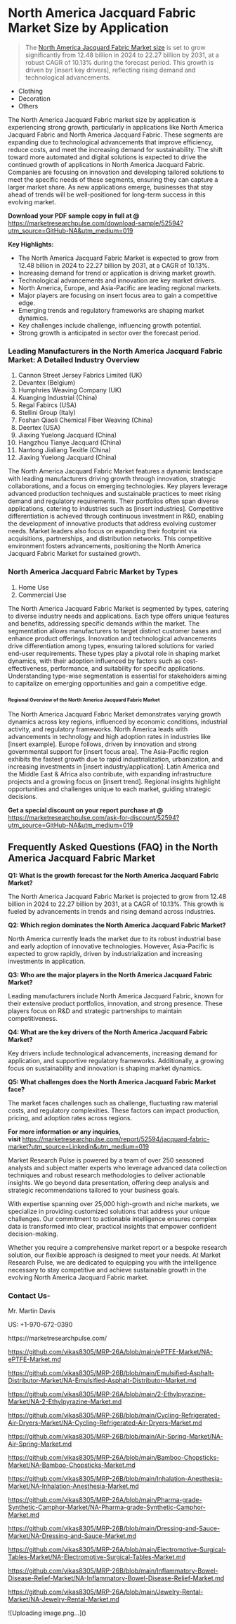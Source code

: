 <h1>North America Jacquard Fabric Market&nbsp;Size by Application</h1><blockquote><p>The <a href="https://marketresearchpulse.com/download-sample/52594?utm_source=GitHub-NA&amp;utm_medium=019">North America Jacquard Fabric Market size</a> is set to grow significantly from 12.48 billion in 2024 to 22.27 billion by 2031, at a robust CAGR of 10.13% during the forecast period. This growth is driven by [insert key drivers], reflecting rising demand and technological advancements.</p></blockquote><ul><li>Clothing <li> Decoration <li> Others</li></ul><p>The North America Jacquard Fabric market size by application is experiencing strong growth, particularly in applications like North America Jacquard Fabric and North America Jacquard Fabric. These segments are expanding due to technological advancements that improve efficiency, reduce costs, and meet the increasing demand for sustainability. The shift toward more automated and digital solutions is expected to drive the continued growth of applications in North America Jacquard Fabric. Companies are focusing on innovation and developing tailored solutions to meet the specific needs of these segments, ensuring they can capture a larger market share. As new applications emerge, businesses that stay ahead of trends will be well-positioned for long-term success in this evolving market.</p><p><strong>Download your PDF sample copy in full at @ </strong><a href="https://marketresearchpulse.com/download-sample/52594?utm_source=GitHub-NA&amp;utm_medium=019">https://marketresearchpulse.com/download-sample/52594?utm_source=GitHub-NA&amp;utm_medium=019</a></p><p><strong>Key Highlights: </strong></p><ul><li>The North America Jacquard Fabric Market is expected to grow from 12.48 billion in 2024 to 22.27 billion by 2031, at a CAGR of 10.13%.</li><li>Increasing demand for trend or application is driving market growth.</li><li>Technological advancements and innovation are key market drivers.</li><li>North America, Europe, and Asia-Pacific are leading regional markets.</li><li>Major players are focusing on insert focus area to gain a competitive edge.</li><li>Emerging trends and regulatory frameworks are shaping market dynamics.</li><li>Key challenges include challenge, influencing growth potential.</li><li>Strong growth is anticipated in sector over the forecast period.</li></ul><h3>Leading Manufacturers in the North America Jacquard Fabric Market: A Detailed Industry Overview</h3><ol><li>Cannon Street Jersey Fabrics Limited (UK)</li><li>Devantex (Belgium)</li><li>Humphries Weaving Company (UK)</li><li>Kuanging Industrial (China)</li><li>Regal Fabircs (USA)</li><li>Stellini Group (Italy)</li><li>Foshan Qiaoli Chemical Fiber Weaving (China)</li><li>Deertex (USA)</li><li>Jiaxing Yuelong Jacquard (China)</li><li>Hangzhou Tianye Jacquard (China)</li><li>Nantong Jialiang Texitle (China)</li><li>Jiaxing Yuelong Jacquard (China)</li></ol><div class="flex max-w-full flex-col flex-grow"><div class="min-h-8 text-message flex w-full flex-col items-end gap-2 whitespace-normal break-words [.text-message+&amp;]:mt-5" dir="auto" data-message-author-role="assistant" data-message-id="fd8432e4-4910-450d-b182-61b7bfb0a01f" data-message-model-slug="gpt-4o"><div class="flex w-full flex-col gap-1 empty:hidden first:pt-[3px]"><div class="markdown prose w-full break-words dark:prose-invert light"><p>The North America Jacquard Fabric Market features a dynamic landscape with leading manufacturers driving growth through innovation, strategic collaborations, and a focus on emerging technologies. Key players leverage advanced production techniques and sustainable practices to meet rising demand and regulatory requirements. Their portfolios often span diverse applications, catering to industries such as [insert industries]. Competitive differentiation is achieved through continuous investment in R&amp;D, enabling the development of innovative products that address evolving customer needs. Market leaders also focus on expanding their footprint via acquisitions, partnerships, and distribution networks. This competitive environment fosters advancements, positioning the North America Jacquard Fabric Market for sustained growth.</p></div></div></div></div><h3>North America Jacquard Fabric Market by Types</h3><ol><li>Home Use <li> Commercial Use</li></ol><div class="flex max-w-full flex-col flex-grow"><div class="min-h-8 text-message flex w-full flex-col items-end gap-2 whitespace-normal break-words [.text-message+&amp;]:mt-5" dir="auto" data-message-author-role="assistant" data-message-id="084470be-0bb7-4664-bddf-5156b4f41249" data-message-model-slug="gpt-4o-mini"><div class="flex w-full flex-col gap-1 empty:hidden first:pt-[3px]"><div class="markdown prose w-full break-words dark:prose-invert light"><p>The North America Jacquard Fabric Market is segmented by types, catering to diverse industry needs and applications. Each type offers unique features and benefits, addressing specific demands within the market. The segmentation allows manufacturers to target distinct customer bases and enhance product offerings. Innovation and technological advancements drive differentiation among types, ensuring tailored solutions for varied end-user requirements. These types play a pivotal role in shaping market dynamics, with their adoption influenced by factors such as cost-effectiveness, performance, and suitability for specific applications. Understanding type-wise segmentation is essential for stakeholders aiming to capitalize on emerging opportunities and gain a competitive edge.</p></div></div></div></div><h3><span style="font-size: 11px;">Regional Overview of the North America Jacquard Fabric Market</span></h3><div class="flex max-w-full flex-col flex-grow"><div class="min-h-8 text-message flex w-full flex-col items-end gap-2 whitespace-normal break-words [.text-message+&amp;]:mt-5" dir="auto" data-message-author-role="assistant" data-message-id="e9038762-ce64-4e30-91c9-9bd413514231" data-message-model-slug="gpt-4o-mini"><div class="flex w-full flex-col gap-1 empty:hidden first:pt-[3px]"><div class="markdown prose w-full break-words dark:prose-invert light"><p>The North America Jacquard Fabric Market demonstrates varying growth dynamics across key regions, influenced by economic conditions, industrial activity, and regulatory frameworks. North America leads with advancements in technology and high adoption rates in industries like [insert example]. Europe follows, driven by innovation and strong governmental support for [insert focus area]. The Asia-Pacific region exhibits the fastest growth due to rapid industrialization, urbanization, and increasing investments in [insert industry/application]. Latin America and the Middle East &amp; Africa also contribute, with expanding infrastructure projects and a growing focus on [insert trend]. Regional insights highlight opportunities and challenges unique to each market, guiding strategic decisions.</p></div></div></div></div><p><strong>Get a special discount on your report purchase at @ </strong><a href="https://marketresearchpulse.com/ask-for-discount/52594?utm_source=GitHub-NA&amp;utm_medium=019">https://marketresearchpulse.com/ask-for-discount/52594?utm_source=GitHub-NA&amp;utm_medium=019</a></p><h2>Frequently Asked Questions (FAQ) in the North America Jacquard Fabric Market</h2><p><strong>Q1: What is the growth forecast for the North America Jacquard Fabric Market?</strong></p><p>The North America Jacquard Fabric Market is projected to grow from 12.48 billion in 2024 to 22.27 billion by 2031, at a CAGR of 10.13%. This growth is fueled by advancements in trends and rising demand across industries.</p><p><strong>Q2: Which region dominates the North America Jacquard Fabric Market?</strong></p><p>North America currently leads the market due to its robust industrial base and early adoption of innovative technologies. However, Asia-Pacific is expected to grow rapidly, driven by industrialization and increasing investments in application.</p><p><strong>Q3: Who are the major players in the North America Jacquard Fabric Market?</strong></p><p>Leading manufacturers include North America Jacquard Fabric, known for their extensive product portfolios, innovation, and strong presence. These players focus on R&amp;D and strategic partnerships to maintain competitiveness.</p><p><strong>Q4: What are the key drivers of the North America Jacquard Fabric Market?</strong></p><p>Key drivers include technological advancements, increasing demand for application, and supportive regulatory frameworks. Additionally, a growing focus on sustainability and innovation is shaping market dynamics.</p><p><strong>Q5: What challenges does the North America Jacquard Fabric Market face?</strong></p><p>The market faces challenges such as challenge, fluctuating raw material costs, and regulatory complexities. These factors can impact production, pricing, and adoption rates across regions.</p><p><strong>For more information or any inquiries, visit&nbsp;</strong><a href="https://marketresearchpulse.com/report/52594/jacquard-fabric-market?utm_source=Linkedin&utm_medium=019">https://marketresearchpulse.com/report/52594/jacquard-fabric-market?utm_source=Linkedin&utm_medium=019</a></p><p>Market Research Pulse is powered by a team of over 250 seasoned analysts and subject matter experts who leverage advanced data collection techniques and robust research methodologies to deliver actionable insights. We go beyond data presentation, offering deep analysis and strategic recommendations tailored to your business goals.</p><p>With expertise spanning over 25,000 high-growth and niche markets, we specialize in providing customized solutions that address your unique challenges. Our commitment to actionable intelligence ensures complex data is transformed into clear, practical insights that empower confident decision-making.</p><p>Whether you require a comprehensive market report or a bespoke research solution, our flexible approach is designed to meet your needs. At Market Research Pulse, we are dedicated to equipping you with the intelligence necessary to stay competitive and achieve sustainable growth in the evolving North America Jacquard Fabric market.</p><h3><strong>Contact Us-</strong></h3><p>Mr. Martin Davis</p><p>US: +1-970-672-0390</p><p>https://marketresearchpulse.com/</p><p><a href="https://github.com/vikas8305/MRP-26A/blob/main/ePTFE-Market/NA-ePTFE-Market.md">https://github.com/vikas8305/MRP-26A/blob/main/ePTFE-Market/NA-ePTFE-Market.md</a></p><p><a href="https://github.com/vikas8305/MRP-26B/blob/main/Emulsified-Asphalt-Distributor-Market/NA-Emulsified-Asphalt-Distributor-Market.md">https://github.com/vikas8305/MRP-26B/blob/main/Emulsified-Asphalt-Distributor-Market/NA-Emulsified-Asphalt-Distributor-Market.md</a></p><p><a href="https://github.com/vikas8305/MRP-26A/blob/main/2-Ethylpyrazine-Market/NA-2-Ethylpyrazine-Market.md">https://github.com/vikas8305/MRP-26A/blob/main/2-Ethylpyrazine-Market/NA-2-Ethylpyrazine-Market.md</a></p><p><a href="https://github.com/vikas8305/MRP-26B/blob/main/Cycling-Refrigerated-Air-Dryers-Market/NA-Cycling-Refrigerated-Air-Dryers-Market.md">https://github.com/vikas8305/MRP-26B/blob/main/Cycling-Refrigerated-Air-Dryers-Market/NA-Cycling-Refrigerated-Air-Dryers-Market.md</a></p><p><a href="https://github.com/vikas8305/MRP-26B/blob/main/Air-Spring-Market/NA-Air-Spring-Market.md">https://github.com/vikas8305/MRP-26B/blob/main/Air-Spring-Market/NA-Air-Spring-Market.md</a></p><p><a href="https://github.com/vikas8305/MRP-26A/blob/main/Bamboo-Chopsticks-Market/NA-Bamboo-Chopsticks-Market.md">https://github.com/vikas8305/MRP-26A/blob/main/Bamboo-Chopsticks-Market/NA-Bamboo-Chopsticks-Market.md</a></p><p><a href="https://github.com/vikas8305/MRP-26B/blob/main/Inhalation-Anesthesia-Market/NA-Inhalation-Anesthesia-Market.md">https://github.com/vikas8305/MRP-26B/blob/main/Inhalation-Anesthesia-Market/NA-Inhalation-Anesthesia-Market.md</a></p><p><a href="https://github.com/vikas8305/MRP-26A/blob/main/Pharma-grade-Synthetic-Camphor-Market/NA-Pharma-grade-Synthetic-Camphor-Market.md">https://github.com/vikas8305/MRP-26A/blob/main/Pharma-grade-Synthetic-Camphor-Market/NA-Pharma-grade-Synthetic-Camphor-Market.md</a></p><p><a href="https://github.com/vikas8305/MRP-26B/blob/main/Dressing-and-Sauce-Market/NA-Dressing-and-Sauce-Market.md">https://github.com/vikas8305/MRP-26B/blob/main/Dressing-and-Sauce-Market/NA-Dressing-and-Sauce-Market.md</a></p><p><a href="https://github.com/vikas8305/MRP-26A/blob/main/Electromotive-Surgical-Tables-Market/NA-Electromotive-Surgical-Tables-Market.md">https://github.com/vikas8305/MRP-26A/blob/main/Electromotive-Surgical-Tables-Market/NA-Electromotive-Surgical-Tables-Market.md</a></p><p><a href="https://github.com/vikas8305/MRP-26B/blob/main/Inflammatory-Bowel-Disease-Relief-Market/NA-Inflammatory-Bowel-Disease-Relief-Market.md">https://github.com/vikas8305/MRP-26B/blob/main/Inflammatory-Bowel-Disease-Relief-Market/NA-Inflammatory-Bowel-Disease-Relief-Market.md</a></p><p><a href="https://github.com/vikas8305/MRP-26A/blob/main/Jewelry-Rental-Market/NA-Jewelry-Rental-Market.md">https://github.com/vikas8305/MRP-26A/blob/main/Jewelry-Rental-Market/NA-Jewelry-Rental-Market.md</a></p>
![Uploading image.png…]()
